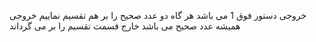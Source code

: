 خروجی دستور فوق 1 می باشد
هر گاه دو عدد صحیح را بر هم تقسیم نماییم خروجی همیشه عدد صحیح می باشد 
خارج قسمت تقسیم را بر می گرداند
